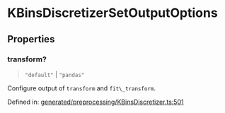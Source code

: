 # KBinsDiscretizerSetOutputOptions

## Properties

### transform?

> `"default"` \| `"pandas"`

Configure output of `transform` and `fit\_transform`.

Defined in:  [generated/preprocessing/KBinsDiscretizer.ts:501](https://github.com/transitive-bullshit/scikit-learn-ts/blob/92ab806/packages/sklearn/src/generated/preprocessing/KBinsDiscretizer.ts#L501)
